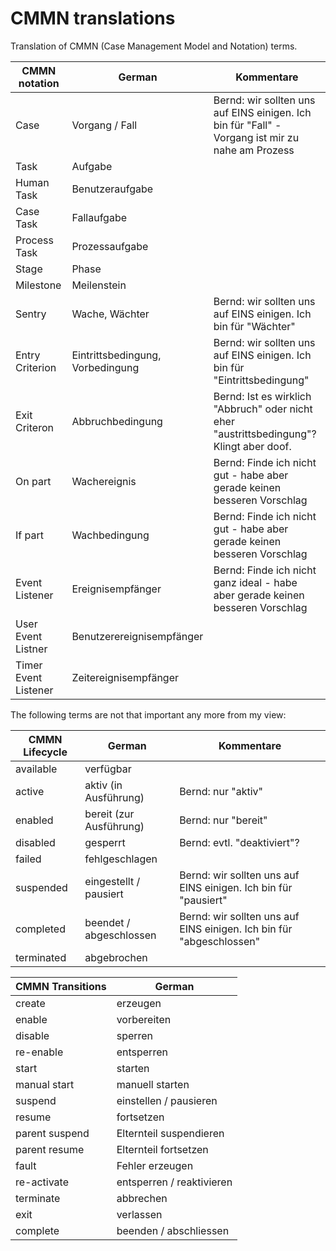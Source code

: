 CMMN translations
================

Translation of CMMN (Case Management Model and Notation) terms.

CMMN notation        | German            | Kommentare
-------------------- | ----------------- | ----------
Case                 | Vorgang / Fall    | Bernd: wir sollten uns auf EINS einigen. Ich bin für "Fall" - Vorgang ist mir zu nahe am Prozess
Task                 | Aufgabe
Human Task           | Benutzeraufgabe
Case Task            | Fallaufgabe
Process Task         | Prozessaufgabe
Stage                | Phase
Milestone            | Meilenstein
Sentry               | Wache, Wächter    | Bernd: wir sollten uns auf EINS einigen. Ich bin für "Wächter"
Entry Criterion      | Eintrittsbedingung, Vorbedingung | Bernd: wir sollten uns auf EINS einigen. Ich bin für "Eintrittsbedingung"
Exit Criteron        | Abbruchbedingung  | Bernd: Ist es wirklich "Abbruch" oder nicht eher "austrittsbedingung"? Klingt aber doof.
On part              | Wachereignis      | Bernd: Finde ich nicht gut - habe aber gerade keinen besseren Vorschlag
If part              | Wachbedingung     | Bernd: Finde ich nicht gut - habe aber gerade keinen besseren Vorschlag
Event Listener       | Ereignisempfänger | Bernd: Finde ich nicht ganz ideal - habe aber gerade keinen besseren Vorschlag
User Event Listner   | Benutzerereignisempfänger
Timer Event Listener | Zeitereignisempfänger

The following terms are not that important any more from my view:

CMMN Lifecycle  | German          | Kommentare
--------------- | --------------  | ----------
available       | verfügbar
active          | aktiv (in Ausführung) | Bernd: nur "aktiv"
enabled         | bereit (zur Ausführung) | Bernd: nur "bereit"
disabled        | gesperrt                | Bernd: evtl. "deaktiviert"?
failed          | fehlgeschlagen
suspended       | eingestellt / pausiert  | Bernd: wir sollten uns auf EINS einigen. Ich bin für "pausiert"
completed       | beendet / abgeschlossen | Bernd: wir sollten uns auf EINS einigen. Ich bin für "abgeschlossen"
terminated      | abgebrochen



CMMN Transitions | German
---------------- | ---------------
create	         | erzeugen
enable	         | vorbereiten
disable	         | sperren
re-enable	 | entsperren
start	         | starten
manual start	 | manuell starten
suspend	         | einstellen / pausieren | Bernd: nur "pausieren"
resume	         | fortsetzen
parent suspend	 | Elternteil suspendieren | Bernd: "Elternteil pausieren" - "Elternteil ist auch nicht so doll - aber keine bessere Idee
parent resume	 | Elternteil fortsetzen
fault	         | Fehler erzeugen
re-activate	 | entsperren / reaktivieren | Bernd: nur "reaktivieren"
terminate	 | abbrechen
exit	         | verlassen
complete	 | beenden / abschliessen | Bernd: wir sollten uns auf EINS einigen. Ich bin für "abschliessen"


